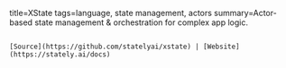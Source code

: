title=XState
tags=language, state management, actors
summary=Actor-based state management & orchestration for complex app logic.
~~~~~~

[Source](https://github.com/statelyai/xstate) | [Website](https://stately.ai/docs)

